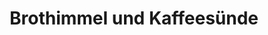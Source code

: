 ---
title: "Brothimmel und Kaffeesünde"
url: /ratingen/brothimmel-und-kaffeesuende/
shop: Bäckerei
---
